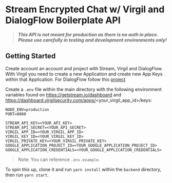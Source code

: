 # Stream Encrypted Chat w/ Virgil and DialogFlow Boilerplate API

> **_This API is not meant for production as there is no auth in place. Please
> use carefully in testing and development environments only!_**

## Getting Started

Create account an account and project with Stream, Virgil and DialogFlow. With Virgil you need to create
a new Application and create new App Keys within that Application. For DialogFlow follow this [project](https://github.com/googleapis/nodejs-dialogflow)

Create a `.env` file within the main directory with the
following environment variables found on https://getstream.io/dashboard and
https://dashboard.virgilsecurity.com/apps/<your_virgil_app_id>/keys:

```
NODE_ENV=production
PORT=8080

STREAM_API_KEY=<YOUR_API_KEY>
STREAM_API_SECRET=<YOUR_API_SECRET>
VIRGIL_APP_ID=<YOUR_VIRGIL_APP_ID>
VIRGIL_KEY_ID=<YOUR_VIRGIL_KEY_ID>
VIRGIL_PRIVATE_KEY=<YOUR_VIRGIL_PRIVATE_KEY>
GOOGLE_APPLICATION_PROJECT_ID=<YOUR_GOOGLE_APPLICATION_PROJECT_ID>
GOOGLE_APPLICATION_CREDENTIALS=<YOUR_GOOGLE_APPLICATION_CREDENTIALS>
```

> Note: You can reference `.env.example`.

To spin this up, clone it and run `yarn install` within the `backend` directory,
then run `yarn start`.

